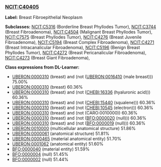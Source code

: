 
### [NCIT:C40405](http://purl.obolibrary.org/obo/NCIT_C40405)
**Label:** Breast Fibroepithelial Neoplasm

**Subclasses:** [NCIT:C5316](http://purl.obolibrary.org/obo/NCIT_C5316) (Borderline Breast Phyllodes Tumor), [NCIT:C3744](http://purl.obolibrary.org/obo/NCIT_C3744) (Breast Fibroadenoma), [NCIT:C4504](http://purl.obolibrary.org/obo/NCIT_C4504) (Malignant Breast Phyllodes Tumor), [NCIT:C7575](http://purl.obolibrary.org/obo/NCIT_C7575) (Breast Phyllodes Tumor), [NCIT:C4276](http://purl.obolibrary.org/obo/NCIT_C4276) (Breast Juvenile Fibroadenoma), [NCIT:C5194](http://purl.obolibrary.org/obo/NCIT_C5194) (Breast Complex Fibroadenoma), [NCIT:C4271](http://purl.obolibrary.org/obo/NCIT_C4271) (Breast Intracanalicular Fibroadenoma), [NCIT:C5196](http://purl.obolibrary.org/obo/NCIT_C5196) (Benign Breast Phyllodes Tumor), [NCIT:C4272](http://purl.obolibrary.org/obo/NCIT_C4272) (Breast Pericanalicular Fibroadenoma), [NCIT:C4273](http://purl.obolibrary.org/obo/NCIT_C4273) (Breast Giant Fibroadenoma), 

**Class expressions from DL-Learner:**

- [UBERON:0000310](http://purl.obolibrary.org/obo/UBERON_0000310) (breast) and (not ([UBERON:0016410](http://purl.obolibrary.org/obo/UBERON_0016410) (male breast))) 75.00%
- [UBERON:0000310](http://purl.obolibrary.org/obo/UBERON_0000310) (breast) 60.36%
- [UBERON:0000310](http://purl.obolibrary.org/obo/UBERON_0000310) (breast) and (not ([CHEBI:16336](http://purl.obolibrary.org/obo/CHEBI_16336) (hyaluronic acid))) 60.36%
- [UBERON:0000310](http://purl.obolibrary.org/obo/UBERON_0000310) (breast) and (not ([CHEBI:15440](http://purl.obolibrary.org/obo/CHEBI_15440) (squalene))) 60.36%
- [UBERON:0000310](http://purl.obolibrary.org/obo/UBERON_0000310) (breast) and (not ([CHEBI:10545](http://purl.obolibrary.org/obo/CHEBI_10545) (electron))) 60.36%
- [UBERON:0000310](http://purl.obolibrary.org/obo/UBERON_0000310) (breast) and (not (CARO:0010000)) 60.36%
- [UBERON:0000310](http://purl.obolibrary.org/obo/UBERON_0000310) (breast) and (not ([BFO:0000020](http://purl.obolibrary.org/obo/BFO_0000020) (null))) 60.36%
- [UBERON:0000310](http://purl.obolibrary.org/obo/UBERON_0000310) (breast) and (not ([BFO:0000019](http://purl.obolibrary.org/obo/BFO_0000019) (null))) 60.36%
- [UBERON:0010000](http://purl.obolibrary.org/obo/UBERON_0010000) (multicellular anatomical structure) 51.86%
- [UBERON:0000061](http://purl.obolibrary.org/obo/UBERON_0000061) (anatomical structure) 51.81%
- [UBERON:0000465](http://purl.obolibrary.org/obo/UBERON_0000465) (material anatomical entity) 51.70%
- [UBERON:0001062](http://purl.obolibrary.org/obo/UBERON_0001062) (anatomical entity) 51.60%
- [BFO:0000040](http://purl.obolibrary.org/obo/BFO_0000040) (material entity) 51.59%
- [BFO:0000004](http://purl.obolibrary.org/obo/BFO_0000004) (null) 51.45%
- [BFO:0000002](http://purl.obolibrary.org/obo/BFO_0000002) (null) 51.44%


